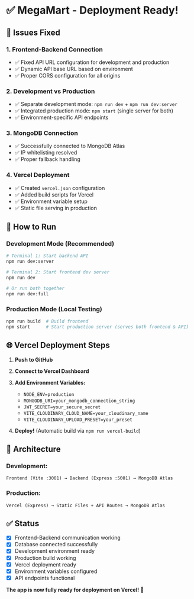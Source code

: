 # ✅ MegaMart - Deployment Ready!

## 🔧 **Issues Fixed**

### 1. **Frontend-Backend Connection**
- ✅ Fixed API URL configuration for development and production
- ✅ Dynamic API base URL based on environment
- ✅ Proper CORS configuration for all origins

### 2. **Development vs Production**
- ✅ Separate development mode: `npm run dev` + `npm run dev:server`
- ✅ Integrated production mode: `npm start` (single server for both)
- ✅ Environment-specific API endpoints

### 3. **MongoDB Connection**
- ✅ Successfully connected to MongoDB Atlas
- ✅ IP whitelisting resolved
- ✅ Proper fallback handling

### 4. **Vercel Deployment**
- ✅ Created `vercel.json` configuration
- ✅ Added build scripts for Vercel
- ✅ Environment variable setup
- ✅ Static file serving in production

## 🚀 **How to Run**

### Development Mode (Recommended)
```bash
# Terminal 1: Start backend API
npm run dev:server

# Terminal 2: Start frontend dev server
npm run dev

# Or run both together
npm run dev:full
```

### Production Mode (Local Testing)
```bash
npm run build  # Build frontend
npm start      # Start production server (serves both frontend & API)
```

## 🌐 **Vercel Deployment Steps**

1. **Push to GitHub**
2. **Connect to Vercel Dashboard**
3. **Add Environment Variables:**
   - `NODE_ENV=production`
   - `MONGODB_URI=your_mongodb_connection_string`
   - `JWT_SECRET=your_secure_secret`
   - `VITE_CLOUDINARY_CLOUD_NAME=your_cloudinary_name`
   - `VITE_CLOUDINARY_UPLOAD_PRESET=your_preset`

4. **Deploy!** (Automatic build via `npm run vercel-build`)

## 🎯 **Architecture**

### Development:
```
Frontend (Vite :3001) → Backend (Express :5001) → MongoDB Atlas
```

### Production:
```
Vercel (Express) → Static Files + API Routes → MongoDB Atlas
```

## ✅ **Status**
- [x] Frontend-Backend communication working
- [x] Database connected successfully  
- [x] Development environment ready
- [x] Production build working
- [x] Vercel deployment ready
- [x] Environment variables configured
- [x] API endpoints functional

**The app is now fully ready for deployment on Vercel!** 🎉